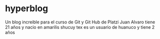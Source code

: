 # hyperblog
Un blog increible para el curso de Git  y Git Hub de Platzi
Juan Alvaro tiene 21 años y nacio en amarilis
shucuy tex es un usuario de huanuco y tiene 2 años
